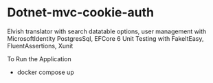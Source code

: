 # Dotnet-mvc-cookie-auth
Elvish translator with search datatable options, user management with MicrosoftIdentity
PostgresSql, EFCore 6
Unit Testing with FakeItEasy, FluentAssertions, Xunit

To Run the Application

* docker compose up



